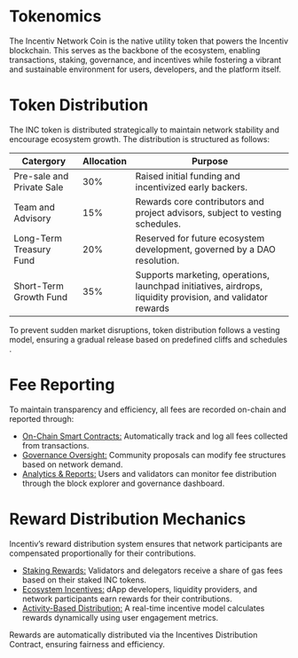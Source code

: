 


# Tokenomics

The Incentiv Network Coin is the native utility token that powers the Incentiv blockchain. This serves as the backbone of the ecosystem, enabling transactions, staking, governance, and incentives while fostering a vibrant and sustainable environment for users, developers, and the platform itself.

# Token Distribution

The INC token is distributed strategically to maintain network stability and encourage ecosystem growth. The distribution is structured as follows:

| Catergory                 | Allocation | Purpose                                                                                                      |
| ------------------------- | ---------- | ------------------------------------------------------------------------------------------------------------ |
| Pre-sale and Private Sale | 30%         | Raised initial funding and incentivized early backers.                                                       |
| Team and Advisory         | 15%         | Rewards core contributors and project advisors, subject to vesting schedules.                                |
| Long-Term Treasury Fund   | 20%         | Reserved for future ecosystem development, governed by a DAO resolution.                                     |
| Short-Term Growth Fund    | 35%         | Supports marketing, operations, launchpad initiatives, airdrops, liquidity provision, and validator rewards​ |

To prevent sudden market disruptions, token distribution follows a vesting model, ensuring a gradual release based on predefined cliffs and schedules​.

# Fee Reporting

To maintain transparency and efficiency, all fees are recorded on-chain and reported through:

* <u>On-Chain Smart Contracts:</u> Automatically track and log all fees collected from transactions.
* <u>Governance Oversight:</u> Community proposals can modify fee structures based on network demand.
* <u>Analytics & Reports:</u> Users and validators can monitor fee distribution through the block explorer and governance dashboard​.

# Reward Distribution Mechanics

Incentiv’s reward distribution system ensures that network participants are compensated proportionally for their contributions.

* <u>Staking Rewards:</u> Validators and delegators receive a share of gas fees based on their staked INC tokens.
* <u>Ecosystem Incentives:</u> dApp developers, liquidity providers, and network participants earn rewards for their contributions​.
* <u>Activity-Based Distribution:</u> A real-time incentive model calculates rewards dynamically using user engagement metrics.

Rewards are automatically distributed via the Incentives Distribution Contract, ensuring fairness and efficiency​.

          